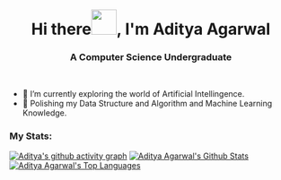 <h1 align="center">Hi there<img src="https://raw.githubusercontent.com/MartinHeinz/MartinHeinz/master/wave.gif" width="45px">, I'm Aditya Agarwal</h1>
<h3 align="center">A Computer Science Undergraduate</h3>
<br/>

- 🔭 I’m currently exploring the world of Artificial Intellingence. 
- 🌱 Polishing my Data Structure and Algorithm and Machine Learning Knowledge.
### My Stats:


[![Aditya's github activity graph](https://github-readme-activity-graph.vercel.app/graph?username=Aditya-aka-leo&theme=react-dark)](https://github.com/ashutosh00710/github-readme-activity-graph)
<a href="https://github.com/Aditya-aka-leo/github-readme-stats"><img alt="Aditya Agarwal's Github Stats" src="https://github-readme-stats.vercel.app/api?username=Aditya-aka-leo&show_icons=true&count_private=true&theme=cobalt&hide_border=true&bg_color=0D1117"/></a><a href="https://github.com/Aditya-aka-leo/github-readme-stats"><img alt="Aditya Agarwal's Top Languages" src="https://github-readme-stats.vercel.app/api/top-langs/?username=Aditya-aka-leo&langs_count=8&count_private=true&layout=compact&theme=cobalt&hide_border=true&bg_color=0D1117" /></a>
 <br/>
